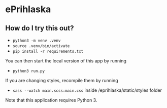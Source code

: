 # ePrihlaska

## How do I try this out?

- `python3 -m venv .venv`
- `source .venv/bin/activate`
- `pip install -r requirements.txt`

You can then start the local version of this app by running

- `python3 run.py`

If you are changing styles, recompile them by running
- `sass --watch main.scss:main.css`
inside /eprihlaska/static/styles folder

Note that this application requires Python 3.
